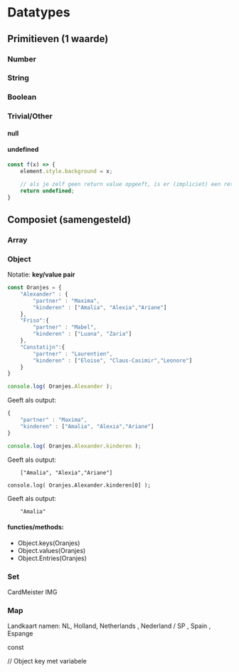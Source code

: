 # Datatypes

## Primitieven (1 waarde)

### Number

### String

### Boolean

### Trivial/Other

#### null

#### undefined

```javascript
const f(x) => {
    element.style.background = x;

    // als je zelf geen return value opgeeft, is er (impliciet) een return undefined
    return undefined;
}
```

## Composiet (samengesteld)

### Array

### Object

Notatie: **key/value pair**

```javascript
const Oranjes = {
    "Alexander" : {
        "partner" : "Maxima",
        "kinderen" : ["Amalia", "Alexia","Ariane"]
    },
    "Friso":{
        "partner" : "Mabel",
        "kinderen" : ["Luana", "Zaria"]
    },
    "Constatijn":{
        "partner" : "Laurentien",
        "kinderen" : ["Eloise", "Claus-Casimir","Leonore"]
    }
}
```

```javascript
console.log( Oranjes.Alexander );
```

Geeft als output:

```javascript
{
    "partner" : "Maxima",
    "kinderen" : ["Amalia", "Alexia","Ariane"]
}
```

```javascript
console.log( Oranjes.Alexander.kinderen );
```

Geeft als output:

```
    ["Amalia", "Alexia","Ariane"]
```

```
console.log( Oranjes.Alexander.kinderen[0] );
```

Geeft als output:

```
    "Amalia"
```

#### functies/methods:

- Object.keys(Oranjes)
- Object.values(Oranjes)
- Object.Entries(Oranjes)

### Set

CardMeister IMG

### Map

Landkaart namen: NL, Holland, Netherlands , Nederland / SP , Spain , Espange

const

// Object key met variabele
